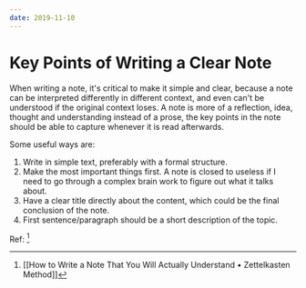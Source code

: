 ```yaml
---
date: 2019-11-10
---
```

# Key Points of Writing a Clear Note

When writing a note, it's critical to make it simple and clear, because a note can be interpreted differently in different context, and even can't be understood if the original context loses. A note is more of a reflection, idea, thought and understanding instead of a prose, the key points in the note should be able to capture whenever it is read afterwards.

Some useful ways are:

1. Write in simple text, preferably with a formal structure.
2. Make the most important things first. A note is closed to useless if I need to go through a complex brain work to figure out what it talks about.
3. Have a clear title directly about the content, which could be the final conclusion of the note.
4. First sentence/paragraph should be a short description of the topic.

Ref: [^B005B844721A]

[^B005B844721A]: [[How to Write a Note That You Will Actually Understand • Zettelkasten Method]]
